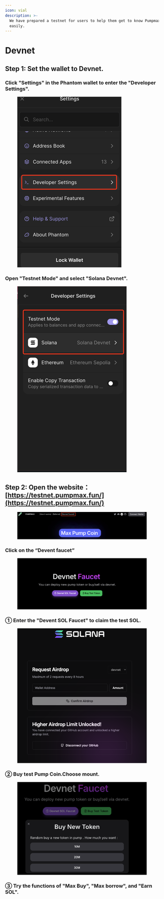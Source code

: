 ```yaml
---
icon: vial
description: >-
  We have prepared a testnet for users to help them get to know Pumpmax.fun
  easily.
---
```


# Devnet

## Step 1: Set the wallet to Devnet.

### Click "Settings" in the Phantom wallet to enter the "Developer Settings".

<figure><img src="../.gitbook/assets/image (3).png" alt=""><figcaption></figcaption></figure>

### Open "Testnet Mode" and select "Solana Devnet".

<figure><img src="../.gitbook/assets/image (1) (1) (1).png" alt=""><figcaption></figcaption></figure>

## Step 2: Open the website：[https://testnet.pumpmax.fun/](https://testnet.pumpmax.fun/)

<figure><img src="../.gitbook/assets/image (3) (1).png" alt=""><figcaption></figcaption></figure>

### Click on the “Devent faucet”

<figure><img src="../.gitbook/assets/image (7).png" alt=""><figcaption></figcaption></figure>

### ① Enter the "Devent SOL Faucet" to claim the test SOL.

<figure><img src="../.gitbook/assets/image (4) (1).png" alt=""><figcaption></figcaption></figure>

### ② Buy test Pump Coin.Choose mount.

<figure><img src="../.gitbook/assets/image (8).png" alt=""><figcaption></figcaption></figure>

### ③ Try the functions of "Max Buy", "Max borrow", and "Earn SOL".
